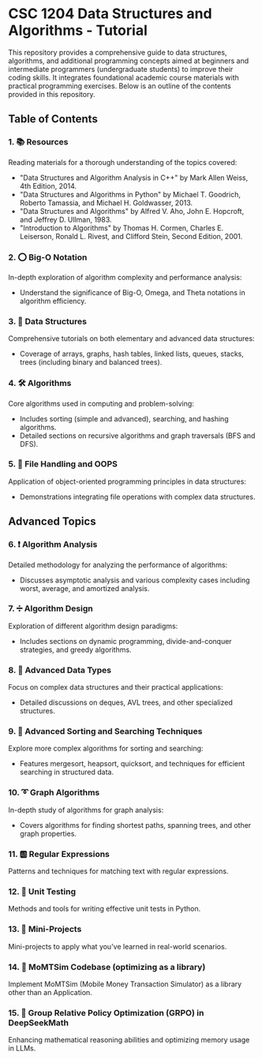 # CSC 1204 Data Structures and Algorithms - Tutorial

This repository provides a comprehensive guide to data structures, algorithms, and additional programming concepts aimed at beginners and intermediate programmers (undergraduate students) to improve their coding skills. It integrates foundational academic course materials with practical programming exercises. Below is an outline of the contents provided in this repository.

## Table of Contents

### 1. 📚 Resources
Reading materials for a thorough understanding of the topics covered:
   - "Data Structures and Algorithm Analysis in C++" by Mark Allen Weiss, 4th Edition, 2014.
   - "Data Structures and Algorithms in Python" by Michael T. Goodrich, Roberto Tamassia, and Michael H. Goldwasser, 2013.
   - "Data Structures and Algorithms" by Alfred V. Aho, John E. Hopcroft, and Jeffrey D. Ullman, 1983.
   - "Introduction to Algorithms" by Thomas H. Cormen, Charles E. Leiserson, Ronald L. Rivest, and Clifford Stein, Second Edition, 2001.

### 2. ⭕ Big-O Notation
In-depth exploration of algorithm complexity and performance analysis:
   - Understand the significance of Big-O, Omega, and Theta notations in algorithm efficiency.

### 3. 🏢 Data Structures
Comprehensive tutorials on both elementary and advanced data structures:
   - Coverage of arrays, graphs, hash tables, linked lists, queues, stacks, trees (including binary and balanced trees).

### 4. 🛠 Algorithms
Core algorithms used in computing and problem-solving:
   - Includes sorting (simple and advanced), searching, and hashing algorithms.
   - Detailed sections on recursive algorithms and graph traversals (BFS and DFS).

### 5. 📂 File Handling and OOPS
Application of object-oriented programming principles in data structures:
   - Demonstrations integrating file operations with complex data structures.

## Advanced Topics

### 6. ❗ Algorithm Analysis
Detailed methodology for analyzing the performance of algorithms:
   - Discusses asymptotic analysis and various complexity cases including worst, average, and amortized analysis.

### 7. ➗ Algorithm Design
Exploration of different algorithm design paradigms:
   - Includes sections on dynamic programming, divide-and-conquer strategies, and greedy algorithms.

### 8. 🎉 Advanced Data Types
Focus on complex data structures and their practical applications:
   - Detailed discussions on deques, AVL trees, and other specialized structures.

### 9. 👾 Advanced Sorting and Searching Techniques
Explore more complex algorithms for sorting and searching:
   - Features mergesort, heapsort, quicksort, and techniques for efficient searching in structured data.

### 10. ➰ Graph Algorithms
In-depth study of algorithms for graph analysis:
   - Covers algorithms for finding shortest paths, spanning trees, and other graph properties.

### 11. 🆎 Regular Expressions
Patterns and techniques for matching text with regular expressions.

### 12. 🧪 Unit Testing
Methods and tools for writing effective unit tests in Python.

### 13. 👷‍ Mini-Projects
Mini-projects to apply what you've learned in real-world scenarios.


### 14. ‍🤯 MoMTSim Codebase (optimizing as a library)
Implement MoMTSim (Mobile Money Transaction Simulator) as a library other than an Application.

### 15. ‍🤩 Group Relative Policy Optimization (GRPO) in DeepSeekMath
Enhancing mathematical reasoning abilities and optimizing memory usage in LLMs.
